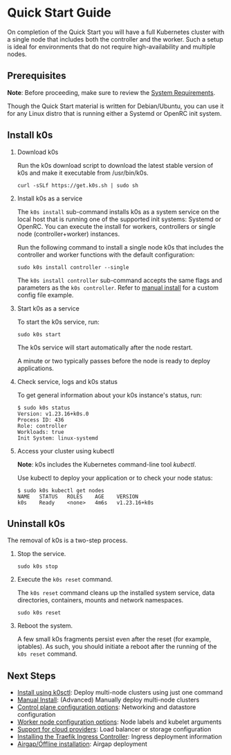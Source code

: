 # Quick Start Guide

 On completion of the Quick Start you will have a full Kubernetes cluster with a single node that includes both the controller and the worker. Such a setup is ideal for environments that do not require high-availability and multiple nodes.

## Prerequisites

**Note**: Before proceeding, make sure to review the [System Requirements](system-requirements.md).

Though the Quick Start material is written for Debian/Ubuntu, you can use it for any Linux distro that is running either a Systemd or OpenRC init system.

## Install k0s

1. Download k0s

    Run the k0s download script to download the latest stable version of k0s and make it executable from /usr/bin/k0s.

    ```shell
    curl -sSLf https://get.k0s.sh | sudo sh
    ```

2. Install k0s as a service

    The `k0s install` sub-command installs k0s as a system service on the local host that is running one of the supported init systems: Systemd or OpenRC. You can execute the install for workers, controllers or single node (controller+worker) instances.

    Run the following command to install a single node k0s that includes the controller and worker functions with the default configuration:

    ```shell
    sudo k0s install controller --single
    ```

    The `k0s install controller` sub-command accepts the same flags and parameters as the `k0s controller`. Refer to [manual install](k0s-multi-node.md#installation-steps) for a custom config file example.

3. Start k0s as a service

    To start the k0s service, run:

    ```shell
    sudo k0s start
    ```

    The k0s service will start automatically after the node restart.

    A minute or two typically passes before the node is ready to deploy applications.

4. Check service, logs and k0s status

    To get general information about your k0s instance's status, run:

    ```shell
    $ sudo k0s status
    Version: v1.23.16+k0s.0
    Process ID: 436
    Role: controller
    Workloads: true
    Init System: linux-systemd
    ```

5. Access your cluster using kubectl

    **Note**: k0s includes the Kubernetes command-line tool *kubectl*.

    Use kubectl to deploy your application or to check your node status:

    ```shell
    $ sudo k0s kubectl get nodes
    NAME   STATUS   ROLES    AGE    VERSION
    k0s    Ready    <none>   4m6s   v1.23.16+k0s
    ```

## Uninstall k0s

The removal of k0s is a two-step process.

1. Stop the service.

    ```shell
    sudo k0s stop
    ```

2. Execute the `k0s reset` command.

     The `k0s reset` command cleans up the installed system service, data directories, containers, mounts and network namespaces.

    ```shell
    sudo k0s reset
    ```

3. Reboot the system.

    A few small k0s fragments persist even after the reset (for example, iptables). As such, you should initiate a reboot after the running of the `k0s reset` command.

## Next Steps

- [Install using k0sctl](k0sctl-install.md): Deploy multi-node clusters using just one command
- [Manual Install](k0s-multi-node.md): (Advanced) Manually deploy multi-node clusters
- [Control plane configuration options](configuration.md): Networking and datastore configuration
- [Worker node configuration options](worker-node-config.md): Node labels and kubelet arguments
- [Support for cloud providers](cloud-providers.md): Load balancer or storage configuration
- [Installing the Traefik Ingress Controller](examples/traefik-ingress.md):
  Ingress deployment information
- [Airgap/Offline installation](airgap-install.md): Airgap deployment
